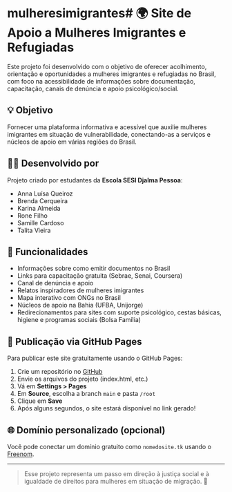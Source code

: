 # mulheresimigrantes# 🌍 Site de Apoio a Mulheres Imigrantes e Refugiadas

Este projeto foi desenvolvido com o objetivo de oferecer acolhimento, orientação e oportunidades a mulheres imigrantes e refugiadas no Brasil, com foco na acessibilidade de informações sobre documentação, capacitação, canais de denúncia e apoio psicológico/social.

## 💡 Objetivo

Fornecer uma plataforma informativa e acessível que auxilie mulheres imigrantes em situação de vulnerabilidade, conectando-as a serviços e núcleos de apoio em várias regiões do Brasil.

## 👩‍💻 Desenvolvido por

Projeto criado por estudantes da **Escola SESI Djalma Pessoa**:  
- Anna Luísa Queiroz  
- Brenda Cerqueira  
- Karina Almeida  
- Rone Filho  
- Samille Cardoso  
- Talita Vieira

## 🧾 Funcionalidades

- Informações sobre como emitir documentos no Brasil
- Links para capacitação gratuita (Sebrae, Senai, Coursera)
- Canal de denúncia e apoio
- Relatos inspiradores de mulheres imigrantes
- Mapa interativo com ONGs no Brasil
- Núcleos de apoio na Bahia (UFBA, Unijorge)
- Redirecionamentos para sites com suporte psicológico, cestas básicas, higiene e programas sociais (Bolsa Família)

## 🚀 Publicação via GitHub Pages

Para publicar este site gratuitamente usando o GitHub Pages:

1. Crie um repositório no [GitHub](https://github.com)
2. Envie os arquivos do projeto (index.html, etc.)
3. Vá em **Settings > Pages**
4. Em **Source**, escolha a branch `main` e pasta `/root`
5. Clique em **Save**
6. Após alguns segundos, o site estará disponível no link gerado!

## 🌐 Domínio personalizado (opcional)

Você pode conectar um domínio gratuito como `nomedosite.tk` usando o [Freenom](https://www.freenom.com).

---

> Esse projeto representa um passo em direção à justiça social e à igualdade de direitos para mulheres em situação de migração. 💜
